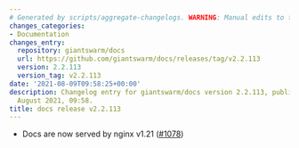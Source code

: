 ```yaml
---
# Generated by scripts/aggregate-changelogs. WARNING: Manual edits to this files will be overwritten.
changes_categories:
- Documentation
changes_entry:
  repository: giantswarm/docs
  url: https://github.com/giantswarm/docs/releases/tag/v2.2.113
  version: 2.2.113
  version_tag: v2.2.113
date: '2021-08-09T09:58:25+00:00'
description: Changelog entry for giantswarm/docs version 2.2.113, published on 09
  August 2021, 09:58.
title: docs release v2.2.113
---
```


- Docs are now served by nginx v1.21 ([#1078](https://github.com/giantswarm/docs/pull/1078))
